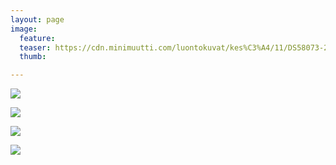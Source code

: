 ```yaml
---
layout: page
image:
  feature:
  teaser: https://cdn.minimuutti.com/luontokuvat/kes%C3%A4/11/DS58073-245px.jpg
  thumb:

---
```


![](https://cdn.minimuutti.com/luontokuvat/kes%C3%A4/11/DS58073-800px.jpg)

![](https://cdn.minimuutti.com/luontokuvat/kes%C3%A4/11/DS58082-800px.jpg)

![](https://cdn.minimuutti.com/luontokuvat/kes%C3%A4/11/DS58084-800px.jpg)

![](https://cdn.minimuutti.com/luontokuvat/kes%C3%A4/11/DS58081-800px.jpg)
